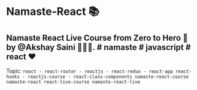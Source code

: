 # Namaste-React 📚 

## Namaste React Live Course from Zero to Hero 🚀 by @Akshay Saini 👨🏻‍💻.  # namaste # javascript # react ❤ 

Topic:
`react - react-router - reactjs - react-redux - react-app react-hooks - reactjs-course - react-class-components namaste-react-course  namaste-react react-live-course namaste-react-live`
 
